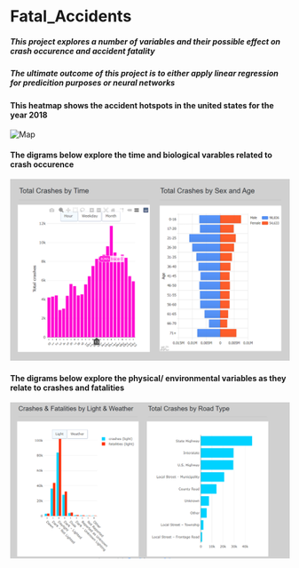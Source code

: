# Fatal_Accidents
##### This project explores a number of variables and their possible  effect on crash occurence and accident fatality
##### The ultimate outcome of this project is to either apply linear regression for predicition purposes or neural networks

#### This heatmap shows the accident hotspots in the united states for the year 2018
![Map](Fatal_Accidents/map.PNG)

#### The digrams below explore the time and biological varables related to crash occurence
![time, age and sex](graphs1.png)

#### The digrams below explore the physical/ environmental variables as they relate to crashes and fatalities
![weather, light and road type](graphs2.png)